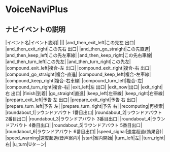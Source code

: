 # VoiceNaviPlus

## ナビイベントの説明
|イベント名|イベント説明|
|||
|and_then_exit_left|この先左 出口|
|and_then_exit_right|この先右 出口|
|and_then_go_straight|この先直進|
|and_then_keep_left|この先左車線|
|and_then_keep_right|この先右車線|
|and_then_turn_left|この先左|
|and_then_turn_right|この先左|
|compound_exit_left|複合-左 出口|
|compound_exit_right|複合-右 出口|
|compound_go_straight|複合-直進|
|compound_keep_left|複合-左車線|
|compound_keep_right|複合-右車線|
|compound_turn_left|複合-左|
|compound_turn_right|複合-右|
|exit_left|左 出口|
|exit_now|出口|
|exit_right|右 出口|
|finish|到着|
|go_straight|直進|
|keep_left|左車線|
|keep_right|右車線|
|prepare_exit_left|予告 左 出口|
|prepare_exit_right|予告 右 出口|
|prepare_turn_left|予告 左|
|prepare_turn_right|予告 右|
|recomputing|再検索|
|roundabout_1|ラウンドアバウト 1番目出口|
|roundabout_2|ラウンドアバウト 2番目出口|
|roundabout_3|ラウンドアバウト 3番目出口|
|roundabout_4|ラウンドアバウト 4番目出口|
|roundabout_5|ラウンドアバウト 5番目出口|
|roundabout_6|ラウンドアバウト 6番目出口|
|speed_signal|速度超過(効果音)|
|speed_warning|速度超過(音声案内)|
|start|案内開始|
|turn_left|左|
|turn_right|右|
|u_turn|Uターン|